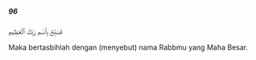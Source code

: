 ##### 96

<span class="ayah">فَسَبِّحْ بِٱسْمِ رَبِّكَ ٱلْعَظِيمِ</span>

<span class="ayah_translation">Maka bertasbihlah dengan (menyebut) nama Rabbmu yang Maha Besar.</span>
